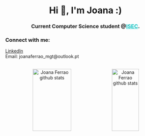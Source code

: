 <h1 align="center">Hi 👋, I'm Joana :)</h1>
<h3 align="center">Current Computer Science student @<a href="www.isec.pt" style="color: 00bfbf;">ISEC</a>.</h3>


<h3 align="left">Connect with me:</h3>
<p align="left">
  <a href="https://www.linkedin.com/in/joana-ferr%C3%A3o-76530527b/">LinkedIn</a>
  <br>Email: joanaferrao_mgt@outlook.pt
</p>

<br>

<div align="center">  
  <img width="49%" height="195px" src="https://github-readme-stats.vercel.app/api?username=joanaferrao01&show_icons=true&count_private=true&hide_border=true&title_color=00bfbf&icon_color=00bfbf&text_color=c9d1d9&bg_color=0d1117" alt="Joana Ferrao github stats" /> 
  <img width="41%" height="195px" src="https://github-readme-stats.vercel.app/api/top-langs/?username=joanaferrao01&layout=compact&hide_border=true&title_color=00bfbf&text_color=00bfbf&bg_color=0d1117" alt="Joana Ferrao github stats"/>
</div>


<!--<p><img align="center" src="https://github-readme-streak-stats.herokuapp.com/?user=joanaferrao01&" alt="joanaferrao01" /></p>-->


